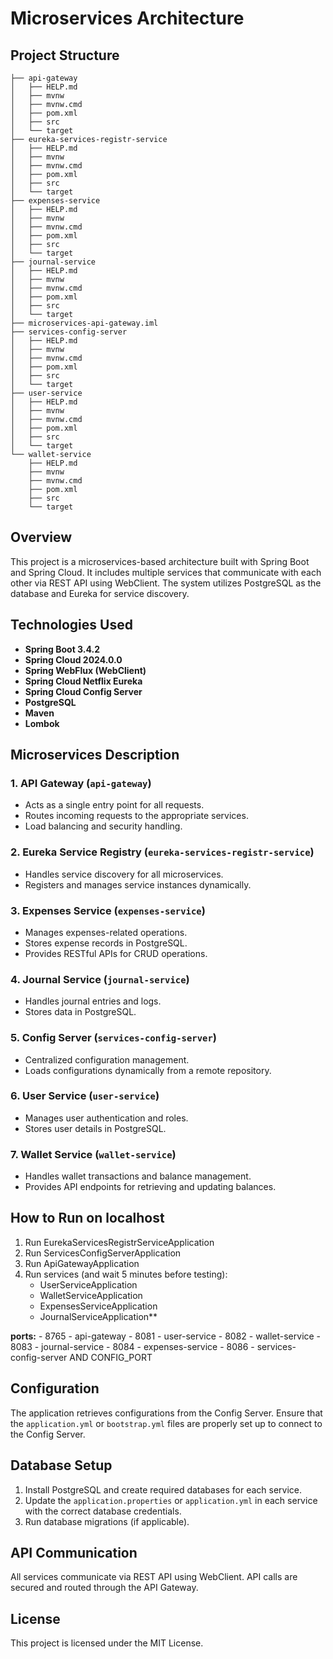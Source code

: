 # Microservices Architecture

## Project Structure
```
├── api-gateway
│   ├── HELP.md
│   ├── mvnw
│   ├── mvnw.cmd
│   ├── pom.xml
│   ├── src
│   └── target
├── eureka-services-registr-service
│   ├── HELP.md
│   ├── mvnw
│   ├── mvnw.cmd
│   ├── pom.xml
│   ├── src
│   └── target
├── expenses-service
│   ├── HELP.md
│   ├── mvnw
│   ├── mvnw.cmd
│   ├── pom.xml
│   ├── src
│   └── target
├── journal-service
│   ├── HELP.md
│   ├── mvnw
│   ├── mvnw.cmd
│   ├── pom.xml
│   ├── src
│   └── target
├── microservices-api-gateway.iml
├── services-config-server
│   ├── HELP.md
│   ├── mvnw
│   ├── mvnw.cmd
│   ├── pom.xml
│   ├── src
│   └── target
├── user-service
│   ├── HELP.md
│   ├── mvnw
│   ├── mvnw.cmd
│   ├── pom.xml
│   ├── src
│   └── target
└── wallet-service
    ├── HELP.md
    ├── mvnw
    ├── mvnw.cmd
    ├── pom.xml
    ├── src
    └── target
```

## Overview
This project is a microservices-based architecture built with Spring Boot and Spring Cloud. It includes multiple services that communicate with each other via REST API using WebClient. The system utilizes PostgreSQL as the database and Eureka for service discovery.

## Technologies Used
- **Spring Boot 3.4.2**
- **Spring Cloud 2024.0.0**
- **Spring WebFlux (WebClient)**
- **Spring Cloud Netflix Eureka**
- **Spring Cloud Config Server**
- **PostgreSQL**
- **Maven**
- **Lombok**

## Microservices Description

### 1. **API Gateway** (`api-gateway`)
- Acts as a single entry point for all requests.
- Routes incoming requests to the appropriate services.
- Load balancing and security handling.

### 2. **Eureka Service Registry** (`eureka-services-registr-service`)
- Handles service discovery for all microservices.
- Registers and manages service instances dynamically.

### 3. **Expenses Service** (`expenses-service`)
- Manages expenses-related operations.
- Stores expense records in PostgreSQL.
- Provides RESTful APIs for CRUD operations.

### 4. **Journal Service** (`journal-service`)
- Handles journal entries and logs.
- Stores data in PostgreSQL.

### 5. **Config Server** (`services-config-server`)
- Centralized configuration management.
- Loads configurations dynamically from a remote repository.

### 6. **User Service** (`user-service`)
- Manages user authentication and roles.
- Stores user details in PostgreSQL.

### 7. **Wallet Service** (`wallet-service`)
- Handles wallet transactions and balance management.
- Provides API endpoints for retrieving and updating balances.

## How to Run on localhost

1. Run EurekaServicesRegistrServiceApplication
2. Run ServicesConfigServerApplication
3. Run ApiGatewayApplication
4. Run services (and wait 5 minutes before testing):
    - UserServiceApplication
    - WalletServiceApplication
    - ExpensesServiceApplication
    - JournalServiceApplication**

 **ports:**
    - 8765 - api-gateway
    - 8081 - user-service
    - 8082 - wallet-service
    - 8083 - journal-service
    - 8084 - expenses-service
    - 8086 - services-config-server AND CONFIG_PORT   


## Configuration
The application retrieves configurations from the Config Server. Ensure that the `application.yml` or `bootstrap.yml` files are properly set up to connect to the Config Server.

## Database Setup
1. Install PostgreSQL and create required databases for each service.
2. Update the `application.properties` or `application.yml` in each service with the correct database credentials.
3. Run database migrations (if applicable).

## API Communication
All services communicate via REST API using WebClient. API calls are secured and routed through the API Gateway.

## License
This project is licensed under the MIT License.

